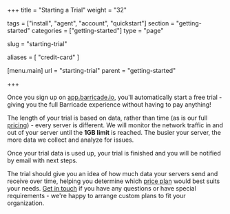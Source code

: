 +++
title = "Starting a Trial"
weight = "32"

tags = ["install", "agent", "account", "quickstart"]
section = "getting-started"
categories = ["getting-started"]
type = "page"

slug = "starting-trial"

aliases = [
    "credit-card"
]

[menu.main]
    url = "starting-trial"
    parent = "getting-started"

+++

Once you sign up on [app.barricade.io](https://app.barricade.io/), you'll automatically start a free trial - giving you the full Barricade experience without having to pay anything!

The length of your trial is based on data, rather than time (as is our full [pricing](https://barricade.io/pricing/)) - every server is different. We will monitor the network traffic in and out of your server until the **1GB limit** is reached. The busier your server, the more data we collect and analyze for issues.

Once your trial data is used up, your trial is finished and you will be notified by email with next steps. 

The trial should give you an idea of how much data your servers send and receive over time, helping you determine which [price plan](https://barricade.io/pricing/) would best suits your needs. [Get in touch](https://barricade.io/about/#contact-info) if you have any questions or have special requirements - we're happy to arrange custom plans to fit your organization.
